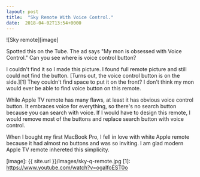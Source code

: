 ```yaml
---
layout: post
title:  "Sky Remote With Voice Control."
date:  2018-04-02T13:54+0000
---
```


![Sky remote][image]

Spotted this on the Tube. The ad says "My mon is obsessed with Voice Control." Can you see where is voice control button? 

I couldn't find it so I made this picture. I found full remote picture and still could not find the button.  [Turns out, the voice control button is on the side.][1] They couldn't find space to put it on the front? I don't think my mon would ever be able to find voice button on this remote.

While Apple TV remote has many flaws, at least it has obvious voice control button. It embraces voice for everything, so there's no search button because you can search with voice. If I would have to design this remote, I would remove most of the buttons and replace search button with voice control.

When I bought my first MacBook Pro, I fell in love with white Apple remote because it had almost no buttons and was so inviting. I am glad modern Apple TV remote inhereted this simplicity.

[image]:  {{ site.url }}/images/sky-q-remote.jpg
[1]: https://www.youtube.com/watch?v=ogalfoEST0o

